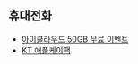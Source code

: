 ## 휴대전화
- [아이클라우드 50GB 무료 이벤트](https://m.shop.tworld.co.kr/exhibition/view?exhibitionId=P00000119)  
- [KT 애플케이팩](https://product.kt.com/wDic/productDetail.do?ItemCode=1418)  
  
